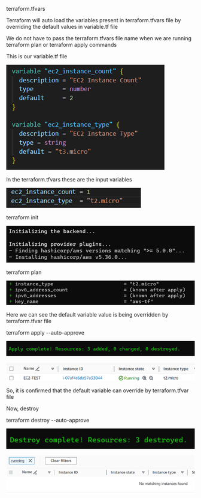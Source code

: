terraform.tfvars

Terraform will auto load the variables present in terraform.tfvars file by overriding the default values in variable.tf file

We do not have to pass the terraform.tfvars file name when we are running terraform plan or terraform apply commands

This is our variable.tf file

![alt text](image.png)

In the terraform.tfvars these are the input variables

![alt text](image-1.png)


terraform init

![alt text](image-2.png)

terraform plan 

![alt text](image-3.png)

Here we can see the default variable value is being overridden by terraform.tfvar file

terraform apply --auto-approve

![alt text](image-4.png)

![alt text](image-5.png)

So, it is confirmed that the default variable can override by terraform.tfvar file

Now, destroy

terraform destroy --auto-approve

![alt text](image-6.png)

![alt text](image-7.png)


